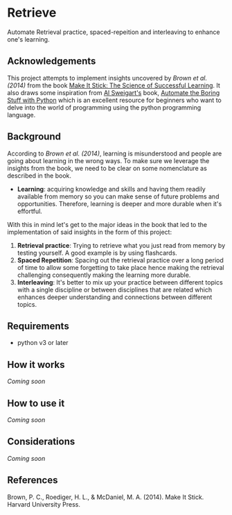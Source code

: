 # Retrieve
Automate Retrieval practice, spaced-repeition and interleaving to enhance one's learning.

## Acknowledgements
This project attempts to implement insights uncovered by *Brown et al. (2014)* from the book [Make It Stick: The Science of Successful Learning](https://www.amazon.com/Make-Stick-Science-Successful-Learning/dp/0674729013). It also draws some inspiration from [Al Sweigart's](https://alsweigart.com/) book, [Automate the Boring Stuff with Python](https://automatetheboringstuff.com/) which is an excellent resource for beginners who want to delve into the world of programming using the python programming language. 

## Background
According to *Brown et al. (2014)*, learning is misunderstood and people are going about learning in the wrong ways. To make sure we leverage the insights from the book, we need to be clear on some nomenclature as described in the book.

- **Learning**: acquiring knowledge and skills and having them readily available from memory so you can make sense of future problems and opportunities. Therefore, learning is deeper and more durable when it's effortful.

With this in mind let's get to the major ideas in the book that led to the implementation of said insights in the form of this project:
1. **Retrieval practice**: Trying to retrieve what you just read from memory by testing yourself. A good example is by using flashcards.
2. **Spaced Repetition**: Spacing out the retrieval practice over a long period of time to allow some forgetting to take place hence making the retrieval challenging consequently making the learning more durable.
3. **Interleaving**: It's better to mix up your practice between different topics with a single discipline or between disciplines that are related which enhances deeper understanding and connections between different topics.

## Requirements
- python v3 or later

## How it works
*Coming soon*

## How to use it
*Coming soon*

## Considerations
*Coming soon*

## References
Brown, P. C., Roediger, H. L., & McDaniel, M. A. (2014). Make It Stick. Harvard University Press.